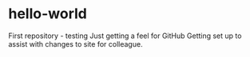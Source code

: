 # hello-world
First repository - testing
Just getting a feel for GitHub
Getting set up to assist with changes to site for colleague.
